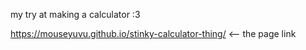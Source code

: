 my try at making a calculator :3 

 https://mouseyuvu.github.io/stinky-calculator-thing/ <-- the page link
